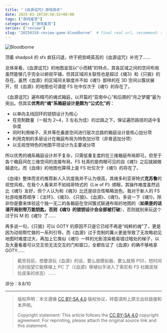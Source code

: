 ```yaml
---
title: "《血源诅咒》游戏简评"
date: 2025-03-18T20:50:52+08:00
tags: ["游戏鉴赏"]
categories: ["游戏鉴赏"]
series: ["review"]
slug: "20250318-review-game-bloodborne"  # final real url, recommend: start by date, follow lower case words with hyphen splitter. E.g., `20230316-text-title`
---
```


![Bloodborne](/img/posts/20250318-b1.jpg "Bloodborne")

顶着 shadps4 的 sfx 疯狂闪退，终于把宫崎英高的《血源诅咒》补完了……

总体来看，《血源诅咒》的地图呈现以“小而精”的特点，其各区域之间的空间布局虽然能够几乎完全以俯视平铺，但其区域间关联性也是超过《魂3》和《只狼》的存在。虽然《血源》的区域间关联度并不如《魂1》那样的在 3D 空间以簇状展开，但《血源》的地图也可谓是 FS 社中仅次于《魂1》的存在了。

《血源诅咒》遍布精巧的魂式箱庭，以开篇的“亚南中心”和后期的“月之梦魇”最为突出。但其实**优秀的“魂”系箱庭设计是颇为“公式化”的**：
- 以单向主线回环的锁钥设计为核心
- 在克制数量（一般为 2~4，3 左右为佳）的岔路之下，保证遍历路径的适中复杂度
- 同时利用梯子、天井等在垂直空间进行层次岔路的箱庭设计是核心加分项
- 利用克制的多层设计在箱庭布局为特色加分项（非普适加分项）
- 以无视觉特色的地图平坦设计为主要减分项

所以优秀的魂系箱庭设计并不复杂，只需低重复度的在三维箱庭布局即可。但至于各个箱庭间在三维空间的连接布局，FS 社真的是肉眼可见的自《魂1》之后就越做越退化。而《血缘》的地图也算得上是 FS 社仅次于《魂1》的存在了。

《血缘》整体而言的推荐新人入坑度我并不认为很高，其维多利亚哥特式**克苏鲁**的视觉风格，在我个人看来并不如纯哥特式的《Lie of P》顺眼，其操作难度虽然远比《魂1》友好，但个人认为和《魂3》比还是综合性略略逊色。我对于新人的 FS 社游戏推荐顺序：《法环》、《魂3》、《只狼》、《血源》、《魂1》。多说一下《魂1》，除非你是要来体验这个独一无二的各箱庭在空间簇式联通布局的地图的（**如果是的话请开局别带万能钥匙，否则《魂1》的锁钥设计会全部被打破**），否则就别来玩这个过于抖 M 的《魂1》了……

再多说一句，《只狼》可以 GOTY 的原因不只是它已经不再是“纯粹的魂”了，更是因为动视帮忙做的一系列引导。而《血源》过于克制的篝火更是导致了无攻略初见地图时难度过大，再加上它类似《魂1》一样的光影渲染极易错过暗处的梯子，以及大量看着可以交互但无法交互的门和窗口，全都佐证了《血源》的确不够格拿 GOTY……

> 截至目前，想要游玩《血源》的话，要么就模拟器，要么就用 PS5，短时间内别指望它能移植上 PC 了（《血源》移植似乎进入了索尼和 FS 社踢皮球拉皮条的状态）……

评分：8.8/10

---

> 版权声明：本文遵循 [CC BY-SA 4.0](https://creativecommons.org/licenses/by-sa/4.0/deed.zh) 版权协议，转载请附上原文出处链接和本声明。
>
> Copyright statement: This article follows the [CC BY-SA 4.0](https://creativecommons.org/licenses/by-sa/4.0/deed.en) copyright agreement. For reprinting, please attach the original source link and this statement.
